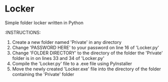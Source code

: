 # Locker
Simple folder locker written in Python

:INSTRUCTIONS:
1. Create a new folder named 'Private' in any directory
2. Change 'PASSWORD HERE' to your password on line 16 of 'Locker.py'
3. Change 'FOLDER DIRECTORY' to the directory of the folder the 'Private' folder is in on lines 33 and 34 of 'Locker.py'
4. Compile the 'Locker.py' file to a .exe file using PyInstaller
5. Move the newly created 'Locker.exe' file into the directory of the folder containing the 'Private' folder
